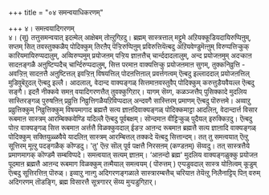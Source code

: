 +++
title = "०४ समन्वयाधिकरणम्"

+++
४। समऩ्वयादिगरणम्  
४। (सू) तत्तुसमन्वयात् इदऩ्मेल् आक्षेबम् तोऩ्ऱुगिऱदु। ब्रह्मम् सास्त्रत्ताल् मट्टुमे अऱियक्कूडियदायिरुप्पिऩुम्, सप्तम् सित् तवस्तुक्कळैप् पोदिक्कुम् तिरऩैप् पॆऱ्ऱिरुप्पिऩुम् प्रविरुत्तियॆऩ्बदु अऱियवेण्डुमॆऩ्ऩुम् विरुप्पत्तिऱ्कुक् कारियमायिरुप्पदालुम्, अव्विरुप्पमुम् प्रयोजऩम् पऱ्ऱिय ज्ञाऩत्तैच् चार्न्ददादलालुम्, अन्द प्रयोजऩमुम् अदऱ्काऩ सादऩङ्गळै अऩुष्टिप्पदैच् चार्न्दिरुप्पदालुम्, सित्त परमाऩ वाक्यत्तिऱ्कु प्रयोजऩमाऩ सुगम्, तुक्कनिव्रुत्ति - अवऱ्ऱिऩ् सादऩत्तै अऩुष्टित्तल् इवऱ्ऱिऩ् विषयत्तिल् पोदऩत्तिऩाल् प्रवर्त्तगत्वम् ऎऩ्बदु इल्लाददाल् प्रयोजऩत्तिल् मुडिवुबॆऱुदल् ऎऩ्बदु इल्लै। आदलाल्, वेदान्द वाक्यङ्गळ् सित्तमाऩवस्तुवैप् पोदिक्कुम् करुत्तुडैयवैयल्ल ऎऩ्बदु सङ्गै। इदऩै नीक्कवे समऩ् वयादिगरणत्तैत् तुवक्कुगिऱार्। यागम् सॆय्ग, कळञ्जत्तैप् पुसिक्कादे मुदलिय सास्तिरङ्गळ् पुरुषऩिऩ् प्रव्रुत्ति निव्रुत्तिगळैयऱिविप्पदाल् अन्दवगै सास्त्तिरम् प्रमाणम् ऎऩ्बदु पॊरुत्तमे। अव्वाऱु प्रव्रुत्तिक्कुम् निव्रुत्तिक्कुम् विषयमागाद ब्रह्मत्तै सत्य ज्ञाऩदिवाक्यङ्गळ् पोदिक्कमाट्टा आदलिऩ्, वेदान्दार्त्त विसार रूबमाऩ सास्त्रम् आरम्बिक्कवेण्डि यदिल्लै ऎऩ्बदु पूर्वबक्षम्। सॊन्दमाऩ वीट्टिऱ्कुळ् पुदैयल् इरुक्किऱदु। ऎऩ्बदु पोऩ्ऱ वाक्यङ्गळ् सित्त रूबमाऩ अर्त्तत्तै विळक्कुवदाल् ईडऱ्ऱ आऩन्द रूबमाऩ ब्रह्मत्तै सत्य ज्ञाऩादि वाक्यङ्गळ् पोदिक्कुम् सक्तियुळ्ळवैये यादलिऩ् सास्त्रम् आरम्बित्तल् तक्कदे यॆऩ्बदु सित्तान्दम्। तत् तु समऩ्वयात् ऎऩ्ऱु सूत्तिरम् मूऩ्ऱु पदङ्गळैक् कॊण्डदु। 'तु' ऎऩ्ऱ सॊल् पूर्व पक्षत्तै निरसऩम् (कण्डऩम्) सॆय्वदु। तत् सास्त्रत्तैये प्रमाणमागक् कॊण्डमै सम्बविप्पदे। समऩ्वयात् सत्यम् ज्ञाऩम्। ‘आऩन्दो ब्रह्म' मुदलिय वाक्यङ्गळुक्कु प्रयोजऩ पूदमाऩ ब्रह्मत्तै आऩन्द रूबमाग विळक्कुम् तऩ्मैयाल् समऩ्वयम् ( पॊरुत्तम् ) एऱ्पडुवदाल् सास्त्र योऩित्वम् कूडुम् ऎऩ्बदु सूत्तिरत्तिऩ् पॊरुळ्। इव्वाऱु नाऩ्गु अदिगरणङ्गळाले सास्त्रारम्बत्तैच् चरियाऩ तेयॆऩ्ऱु निलैनाट्टिप् पिऩ् वरुम् अदिगरणम् तॊडङ्गि, ब्रह्म विसारत्तै सूत्रगारर् सॆय्य मुऱ्पडुगिऱार्।

